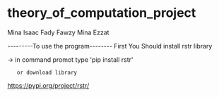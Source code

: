# theory_of_computation_project
Mina Isaac 
Fady Fawzy 
Mina Ezzat

---------To use the program--------
First You Should install rstr library
       
-> in command promot type 'pip install rstr'

       or download library
   https://pypi.org/project/rstr/
